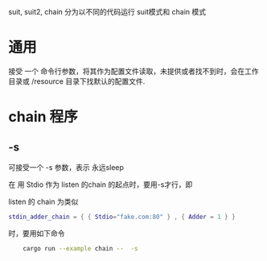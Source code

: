 
suit, suit2, chain 分为以不同的代码运行 suit模式和 chain 模式

# 通用

接受 一个 命令行参数，将其作为配置文件读取，未提供或者找不到时，会在工作目录或 /resource 目录下找默认的配置文件.


# chain 程序

## -s

可接受一个 -s 参数，表示 永远sleep

在 用 Stdio 作为 listen 的chain 的起点时，要用-s才行，即

listen 的 chain 为类似
```lua
stdin_adder_chain = { { Stdio="fake.com:80" } , { Adder = 1 } }
```
时，要用如下命令

```sh
    cargo run --example chain --  -s
```

